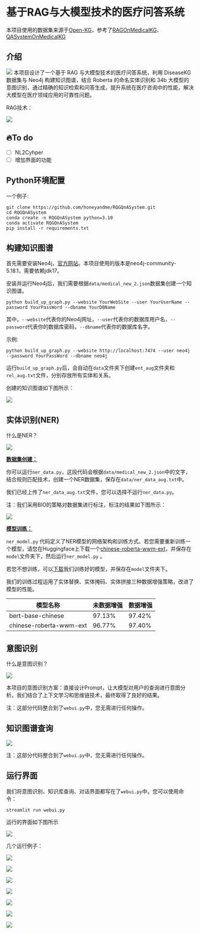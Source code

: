 
# 基于RAG与大模型技术的医疗问答系统
本项目使用的数据集来源于[Open-KG](http://data.openkg.cn/dataset/disease-information[)，参考了[RAGOnMedicalKG](https://github.com/liuhuanyong/RAGOnMedicalKG)、[QASystemOnMedicalKG](https://github.com/liuhuanyong/QASystemOnMedicalKG)

## 介绍
![](img/all.png)
本项目设计了一个基于 RAG 与大模型技术的医疗问答系统，利用 DiseaseKG 数据集与 Neo4j 构建知识图谱，结合 Roberta 的命名实体识别和 34b 大模型的意图识别，通过精确的知识检索和问答生成，提升系统在医疗咨询中的性能，解决大模型在医疗领域应用的可靠性问题。

RAG技术：

![](img/RAG.png)

## :fire:To do
- [ ] NL2Cyhper
- [ ] 增加界面的功能

## Python环境配置
一个例子:

```
git clone https://github.com/honeyandme/RQGQnASystem.git
cd RQGQnASystem
conda create -n RQGQnASystem python=3.10
conda activate RQGQnASystem
pip install -r requirements.txt
```

## 构建知识图谱

首先需要安装Neo4j，[官方网站](https://neo4j.com/deployment-center/#community)。本项目使用的版本是neo4j-community-5.18.1，需要依赖jdk17。

安装并运行Neo4j后，我们需要根据```data/medical_new_2.json```数据集创建一个知识图谱。

```
python build_up_graph.py --website YourWebSite --user YourUserName --password YourPassWord --dbname YourDBName
```

其中，```--website```代表你的Neo4j网址，```--user```代表你的数据库用户名，```--password```代表你的数据库密码，```--dbname```代表你的数据库名字。

示例:

```
python build_up_graph.py --website http://localhost:7474 --user neo4j --password YourPassWord --dbname neo4j
```

运行```build_up_graph.py```后，会自动在```data```文件夹下创建```ent_aug```文件夹和```rel_aug.txt```文件，分别存放所有实体和关系。

创建的知识图谱如下图所示：

![](img/neo4j.png)

## 实体识别(NER)

什么是NER？

![](img/shitishibie.png)



**<u>数据集创建：</u>**

你可以运行```ner_data.py```，这段代码会根据```data/medical_new_2.json```中的文字，结合规则匹配技术，创建一个NER数据集，保存在```data/ner_data_aug.txt```中。

我们已经上传了```ner_data_aug.txt```文件，您可以选择不运行```ner_data.py```。

注：我们采用BIO的策略对数据集进行标注，标注的结果如下图所示：

![](img/nerdata.png)

**<u>模型训练：</u>**

```ner_model.py``` 代码定义了NER模型的网络架构和训练方式。若您需要重新训练一个模型，请您在Huggingface上下载一个[chinese-roberta-wwm-ext](https://huggingface.co/hfl/chinese-roberta-wwm-ext)，并保存在```model```文件夹下，然后运行```ner_model.py``` 。

若您不想训练，可以[下载]()我们训练好的模型，并保存在```model```文件夹下。



我们的训练过程运用了实体替换、实体掩码、实体拼接三种数据增强策略，改进了模型的性能。

| 模型名称                | 未数据增强 | 数据增强 |
| ----------------------- | ---------- | -------- |
| bert-base-chinese       | 97.13%     | 97.42%   |
| chinese-roberta-wwm-ext | 96.77%     | 97.40%   |



## 意图识别

什么是意图识别？

![](img/yitushibie.jpg)

本项目的意图识别方案：直接设计Prompt，让大模型对用户的查询进行意图分析。我们结合了上下文学习和思维链技术，最终取得了良好的结果。

注：这部分代码整合到了```webui.py```中，您无需进行任何操作。

## 知识图谱查询

![](yuju-5852675.jpg)

注：这部分代码整合到了```webui.py```中，您无需进行任何操作。

## 运行界面

我们将意图识别、知识库查询、对话界面都写在了```webui.py```中。您可以使用命令：

```
streamlit run webui.py
```

运行的界面如下图所示

![](img/jiemian.png)

几个运行例子：

![](img/e1.png)

![](img/e2.png)

![](img/e3.png)

![](img/e4.png)

![](img/e5.png)

![](img/e6.png)

![](img/e7.png)
